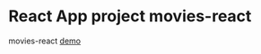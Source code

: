 # React App project movies-react

movies-react [demo](https://alex-webdeveloper.github.io/movies-react) 